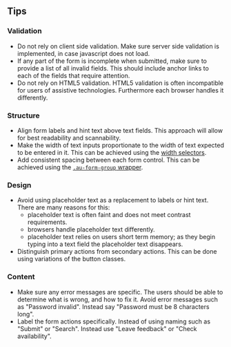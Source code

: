 ## Tips

### Validation

- Do not rely on client side validation. Make sure server side validation is implemented, in case javascript does not load.
- If any part of the form is incomplete when submitted, make sure to provide a list of all invalid fields. This should include anchor links to each of the fields that require attention.
- Do not rely on HTML5 validation. HTML5 validation is often incompatible for users of assistive technologies. Furthermore each browser handles it differently.


### Structure

- Align form labels and hint text above text fields. This approach will allow for best readability and scannability.
- Make the width of text inputs proportionate to the width of text expected to be entered in it. This can be achieved using the [width selectors](https://designsystem.gov.au/components/text-inputs/#different-width-sizes-for-inputs).
- Add consistent spacing between each form control. This can be achieved using the [`.au-form-group` wrapper](https://designsystem.gov.au/components/form/#form-groups).

### Design

- Avoid using placeholder text as a replacement to labels or hint text. There are many reasons for this:
    - placeholder text is often faint and does not meet contrast requirements.
    - browsers handle placeholder text differently.
    - placeholder text relies on users short term memory; as they begin typing into a text field the placeholder text disappears.
- Distinguish primary actions from secondary actions. This can be done using variations of the button classes.


### Content

- Make sure any error messages are specific. The users should be able to determine what is wrong, and how to fix it. Avoid error messages such as "Password invalid". Instead say "Password must be 8 characters long".
- Label the form actions specifically. Instead of using naming such as "Submit" or "Search". Instead use "Leave feedback" or "Check availability".
